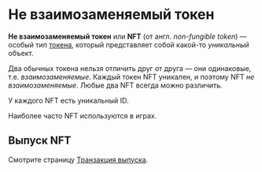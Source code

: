 # Не взаимозаменяемый токен

**Не взаимозаменяемый токен** или **NFT** (от англ. _non-fungible token_) — особый тип [токена](/ru/blockchain/token/), который представляет собой какой-то _уникальный_ объект.

Два обычных токена нельзя отличить друг от друга — они одинаковые, т.е. _взаимозаменяемые_. Каждый токен NFT уникален, и поэтому NFT _не взаимозаменяемые_. Любые два NFT всегда можно различить.

У каждого NFT есть уникальный ID.

Наиболее часто NFT используются в играх.

## Выпуск NFT

Смотрите страницу [Транзакция выпуска](/ru/blockchain/transaction-type/issue-transaction#nft).
